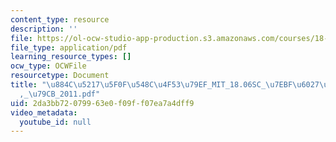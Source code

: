 ```yaml
---
content_type: resource
description: ''
file: https://ol-ocw-studio-app-production.s3.amazonaws.com/courses/18-06sc-linear-algebra-fall-2011/2da3bb72079963e0f09ff07ea7a4dff9_884c52175f0f548c4f5379ef_MIT_18.06SC_7ebf60274ee36570-_79cb_2011.pdf
file_type: application/pdf
learning_resource_types: []
ocw_type: OCWFile
resourcetype: Document
title: "\u884C\u5217\u5F0F\u548C\u4F53\u79EF_MIT_18.06SC_\u7EBF\u6027\u4EE3\u6570\
  ,_\u79CB_2011.pdf"
uid: 2da3bb72-0799-63e0-f09f-f07ea7a4dff9
video_metadata:
  youtube_id: null
---
```

